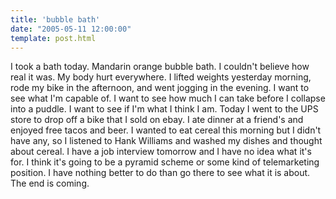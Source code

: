 ```yaml
---
title: 'bubble bath'
date: "2005-05-11 12:00:00"
template: post.html
---
```


I took a bath today. Mandarin orange bubble bath. I couldn't believe how real it was. My body hurt everywhere. I lifted weights yesterday morning, rode my bike in the afternoon, and went jogging in the evening. I want to see what I'm capable of. I want to see how much I can take before I collapse into a puddle. I want to see if I'm what I think I am. Today I went to the UPS store to drop off a bike that I sold on ebay. I ate dinner at a friend's and enjoyed free tacos and beer. I wanted to eat cereal this morning but I didn't have any, so I listened to Hank Williams and washed my dishes and thought about cereal. I have a job interview tomorrow and I have no idea what it's for. I think it's going to be a pyramid scheme or some kind of telemarketing position. I have nothing better to do than go there to see what it is about. The end is coming.